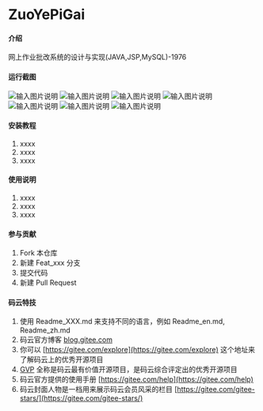 # ZuoYePiGai

#### 介绍
网上作业批改系统的设计与实现(JAVA,JSP,MySQL)-1976

#### 运行截图
![输入图片说明](https://images.gitee.com/uploads/images/2020/0815/213458_c2e5263e_420766.png "20200815_193236_000.png")
![输入图片说明](https://images.gitee.com/uploads/images/2020/0815/213507_699d7164_420766.png "20200815_193236_002.png")
![输入图片说明](https://images.gitee.com/uploads/images/2020/0815/213517_4a782695_420766.png "20200815_193236_003.png")
![输入图片说明](https://images.gitee.com/uploads/images/2020/0815/213526_7173a5e8_420766.png "20200815_193236_004.png")
![输入图片说明](https://images.gitee.com/uploads/images/2020/0815/213534_1a65d803_420766.png "20200815_193236_001.png")
![输入图片说明](https://images.gitee.com/uploads/images/2020/0815/213542_6ee794d5_420766.png "20200815_193236_005.png")
![输入图片说明](https://images.gitee.com/uploads/images/2020/0815/213550_b377fe90_420766.png "20200815_193236_006.png")


#### 安装教程

1.  xxxx
2.  xxxx
3.  xxxx

#### 使用说明

1.  xxxx
2.  xxxx
3.  xxxx

#### 参与贡献

1.  Fork 本仓库
2.  新建 Feat_xxx 分支
3.  提交代码
4.  新建 Pull Request


#### 码云特技

1.  使用 Readme\_XXX.md 来支持不同的语言，例如 Readme\_en.md, Readme\_zh.md
2.  码云官方博客 [blog.gitee.com](https://blog.gitee.com)
3.  你可以 [https://gitee.com/explore](https://gitee.com/explore) 这个地址来了解码云上的优秀开源项目
4.  [GVP](https://gitee.com/gvp) 全称是码云最有价值开源项目，是码云综合评定出的优秀开源项目
5.  码云官方提供的使用手册 [https://gitee.com/help](https://gitee.com/help)
6.  码云封面人物是一档用来展示码云会员风采的栏目 [https://gitee.com/gitee-stars/](https://gitee.com/gitee-stars/)
